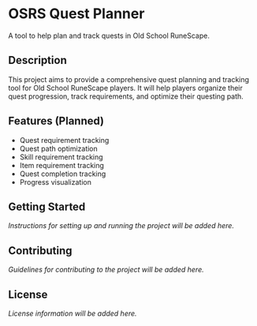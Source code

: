 # OSRS Quest Planner

A tool to help plan and track quests in Old School RuneScape.

## Description

This project aims to provide a comprehensive quest planning and tracking tool for Old School RuneScape players. It will help players organize their quest progression, track requirements, and optimize their questing path.

## Features (Planned)

- Quest requirement tracking
- Quest path optimization
- Skill requirement tracking
- Item requirement tracking
- Quest completion tracking
- Progress visualization

## Getting Started

*Instructions for setting up and running the project will be added here.*

## Contributing

*Guidelines for contributing to the project will be added here.*

## License

*License information will be added here.* 